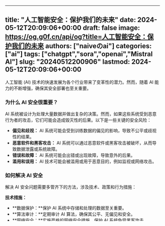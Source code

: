 
---
title: "人工智能安全：保护我们的未来"
date: 2024-05-12T20:09:06+00:00
draft: false
image: https://og.g0f.cn/api/og?title=人工智能安全：保护我们的未来
authors: ["naiveのai"]
categories: ["ai"]
tags: ["chatgpt","sora","openai","Mistral AI"]
slug: "20240512200906"
lastmod: 2024-05-12T20:09:06+00:00
---
人工智能 (AI) 技术的快速发展为各个行业带来了变革性的潜力。然而，随着 AI 能力的不断增强，确保其安全部署也至关重要。

### 为什么 AI 安全很重要？

AI 系统被设计为处理大量数据并做出复杂的决策。然而，如果这些系统受到恶意行为者的攻击，它们可能会造成毁灭性的后果。以下是一些关键的安全风险：

- **偏见和歧视：** AI 系统可能会受到训练数据的偏见的影响，导致不公平或歧视性的结果。
- **恶意软件和黑客攻击：** AI 系统可以通过恶意软件或黑客攻击被破坏，从而导致数据泄露或系统故障。
- **错误和故障：** AI 系统可能会出错或出现故障，导致意外的后果。
- **滥用和误用：** AI 技术可能会被滥用或用于恶意目的，例如监视或网络攻击。

### 如何解决 AI 安全

解决 AI 安全问题需要多管齐下的方法，涉及技术、政策和行为措施：

**技术措施：**

- **数据保护：**保护 AI 系统中存储和处理的数据至关重要。
- **算法审计：**定期审计 AI 算法，确保其公平、无偏见和安全。
- **网络安全：**实施严格的网络安全措施，保护 AI 系统免受黑客攻击。

**政策措施：**

- **道德准则：**制定明确的道德准则，指导 AI 的开发和使用。
- **监管框架：**制定和实施监管框架，确保 AI 的安全和负责任的部署。
- **国际合作：**在全球范围内合作，制定共同的 AI 安全标准和最佳实践。

**行为措施：**

- **用户教育：**向用户和开发人员传授 AI 安全最佳实践。
- **责任问责：**建立清晰的责任机制，以确保 AI 系统的安全和负责任的使用。
- **持续监控和评估：**定期监控和评估 AI 系统，以识别和解决安全漏洞。

### AI 安全的优势

投资 AI 安全为组织和社会带来了许多优势：

- **保护数据和隐私：**确保 AI 系统中的数据安全可防止恶意行为者窃取敏感信息。
- **减少偏见和歧视：**通过解决偏见并促进公平性，AI 系统可以提供更公平和包容性的结果。
- **增强网络安全：**保护 AI 系统免受网络攻击有助于维护整体网络安全态势。
- **促进创新和信任：**一个安全、受保护的 AI 环境鼓励创新和促进对 AI 技术的信任。

### 结论

人工智能安全对于保护我们未来的福祉至关重要。通过实施技术、政策和行为措施，我们可以解决与 AI 相关的安全风险，并释放其变革性潜力的同时确保其安全部署。让我们共同努力，创建一个安全、负责任的人工智能生态系统，造福所有人。